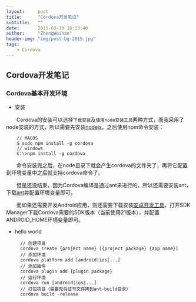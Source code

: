 ```yaml
---
layout:     post
title:      "Cordova开发笔记"
subtitle:   ""
date:       2015-03-19 18:13:40
author:     "ZhengWeihao"
header-img: "img/post-bg-2015.jpg"
tags:
    - Cordova
---
```


Cordova开发笔记
---
### Cordova基本开发环境

* 安装

　　Cordova的安装可以选择`下载安装`及`使用node安装工具`两种方式，而我采用了node安装的方式，所以需要先安装[nodejs](https://nodejs.org "nodejs")，之后使用npm命令安装：

		// MACOS
		$ sudo npm install -g cordova
		// windows
		C:\>npm install -g cordova


　　命令安装完之后，在node目录下就会产生cordova的文件夹了，再将它配置到环境变量中之后就支持cordova命令了。

　　但是还没结束，因为Cordova编译是通过ant来进行的，所以还需要安装ant，下载[ant](http://ant.apache.org "ant")并配置环境变量即可。

　　而如果还需要开发Android应用，则还需要下载安装[安卓开发工具](http://developer.android.com/tools/help/adt.html "Android Development Tools")，打开SDK Manager下载Cordova需要的SDK版本（当前使用21版本），并配置ANDROID_HOME环境变量即可。

* hello world



		// 创建项目
		cordova create {project name} [{project package} {app name}]
		// 添加环境
		cordova platform add [android|ios|...]
		// 添加插件
		cordova plugin add {plugin package}
		// 运行环境
		cordova run [android|ios|...]
		// 打包项目（需要先将证书文件拷到ant-build目录）
		cordova build -release
